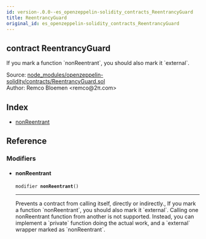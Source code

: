 ```yaml
---
id: version-.0.0--es_openzeppelin-solidity_contracts_ReentrancyGuard
title: ReentrancyGuard
original_id: es_openzeppelin-solidity_contracts_ReentrancyGuard
---
```


<div class="contract-doc"><div class="contract"><h2 class="contract-header"><span class="contract-kind">contract</span> ReentrancyGuard</h2><p class="description">If you mark a function `nonReentrant`, you should also mark it `external`.</p><div class="source">Source: <a href="https://github.com/PolymathNetwork/polymath-core/blob/v2.1.0/node_modules/openzeppelin-solidity/contracts/ReentrancyGuard.sol" target="_blank">node_modules/openzeppelin-solidity/contracts/ReentrancyGuard.sol</a></div><div class="author">Author: Remco Bloemen &lt;remco@2π.com&gt;</div></div><div class="index"><h2>Index</h2><ul><li><a href="es_openzeppelin-solidity_contracts_ReentrancyGuard.html#nonReentrant">nonReentrant</a></li></ul></div><div class="reference"><h2>Reference</h2><div class="modifiers"><h3>Modifiers</h3><ul><li><div class="item modifier"><span id="nonReentrant" class="anchor-marker"></span><h4 class="name">nonReentrant</h4><div class="body"><code class="signature">modifier <strong>nonReentrant</strong><span>() </span></code><hr/><div class="description"><p>Prevents a contract from calling itself, directly or indirectly., If you mark a function `nonReentrant`, you should also mark it `external`. Calling one nonReentrant function from another is not supported. Instead, you can implement a `private` function doing the actual work, and a `external` wrapper marked as `nonReentrant`.</p></div></div></div></li></ul></div></div></div>
